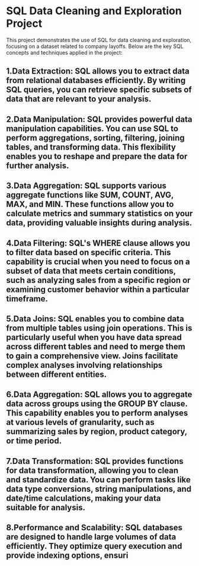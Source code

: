 # SQL Data Cleaning and Exploration Project
This project demonstrates the use of SQL for data cleaning and exploration, focusing on a dataset related to company layoffs. Below are the key SQL concepts and techniques applied in the project:

## 1.Data Extraction: SQL allows you to extract data from relational databases efficiently. By writing SQL queries, you can retrieve specific subsets of data that are relevant to your analysis.

## 2.Data Manipulation: SQL provides powerful data manipulation capabilities. You can use SQL to perform aggregations, sorting, filtering, joining tables, and transforming data. This flexibility enables you to reshape and prepare the data for further analysis.

## 3.Data Aggregation: SQL supports various aggregate functions like SUM, COUNT, AVG, MAX, and MIN. These functions allow you to calculate metrics and summary statistics on your data, providing valuable insights during analysis.

## 4.Data Filtering: SQL's WHERE clause allows you to filter data based on specific criteria. This capability is crucial when you need to focus on a subset of data that meets certain conditions, such as analyzing sales from a specific region or examining customer behavior within a particular timeframe.

## 5.Data Joins: SQL enables you to combine data from multiple tables using join operations. This is particularly useful when you have data spread across different tables and need to merge them to gain a comprehensive view. Joins facilitate complex analyses involving relationships between different entities.

## 6.Data Aggregation: SQL allows you to aggregate data across groups using the GROUP BY clause. This capability enables you to perform analyses at various levels of granularity, such as summarizing sales by region, product category, or time period.

## 7.Data Transformation: SQL provides functions for data transformation, allowing you to clean and standardize data. You can perform tasks like data type conversions, string manipulations, and date/time calculations, making your data suitable for analysis.

## 8.Performance and Scalability: SQL databases are designed to handle large volumes of data efficiently. They optimize query execution and provide indexing options, ensuri

